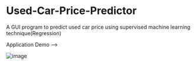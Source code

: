 # Used-Car-Price-Predictor
A GUI program to predict used car price using supervised machine learning technique(Regression)


Application Demo -->

![image](https://github.com/user-attachments/assets/9405548a-880e-4f4f-a0d3-c5ab3366adec)
